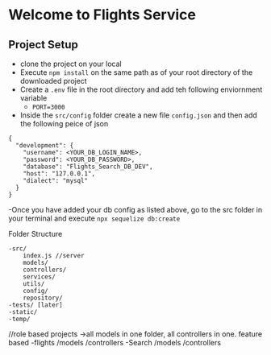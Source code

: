 # Welcome to Flights Service

## Project Setup
- clone the project on your local
- Execute `npm install` on the same path as of your root directory of the downloaded project
- Create a `.env` file in the root directory and add teh following enviornment variable
    - `PORT=3000`
- Inside the `src/config` folder create a new file `config.json` and then add the following peice of json


```
{
  "development": {
    "username": <YOUR_DB_LOGIN_NAME>,
    "password": <YOUR_DB_PASSWORD>,
    "database": "Flights_Search_DB_DEV",
    "host": "127.0.0.1",
    "dialect": "mysql"
  }
}
```

-Once you have added your db config as listed above, go to the src folder in your terminal and execute `npx sequelize db:create`




Folder Structure

    -src/
        index.js //server
        models/
        controllers/
        services/
        utils/
        config/
        repository/
    -tests/ [later]
    -static/
    -temp/
//role based projects ->all models in one folder, all controllers in one.
feature based
-flights
    /models
    /controllers
-Search 
    /models
    /controllers